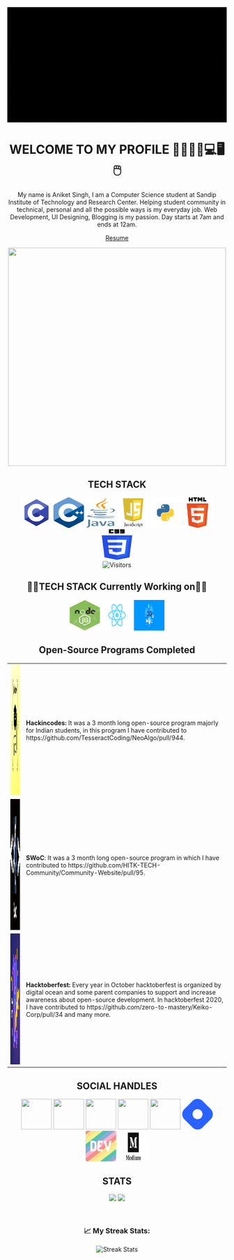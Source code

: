 <img src="https://github.com/aniketsingh98571/aniketsingh98571/blob/master/Techno-dict.gif">
<h1 align='center' >WELCOME TO MY PROFILE 🥇✨👏😃💻🖥🖱 </h2>
 <p   align='center'>My name is Aniket Singh, I am a Computer Science student at Sandip Institute of Technology and Research Center. Helping student community in technical,
 personal and all the  possible ways is my everyday job. Web Development, UI Designing, Blogging is my passion. Day starts at 7am and ends at 12am.
</p>

<p align='center'>
<a href="https://github.com/aniketsingh98571/aniketsingh98571/blob/master/Resume.pdf">Resume</a>

</p>

<p align='center'>
<img height='500' width='500' align='center' src="https://raw.githubusercontent.com/aniketsingh98571/Web_Development/master/programming.gif"></p>
 <h2 align='center'>TECH STACK</h3>
<p align='center'>
 <img src="https://github.com/aniketsingh98571/aniketsingh98571/blob/master/C.png" height=70 width=70>
 <img src="https://github.com/aniketsingh98571/aniketsingh98571/blob/master/C%2B%2B.png" height=70 width=70>
 <img src="https://github.com/aniketsingh98571/aniketsingh98571/blob/master/java.png" height=70 width=70>
 <img src="https://github.com/aniketsingh98571/aniketsingh98571/blob/master/js.jpg"  height=70 width=70>
 <img src="https://github.com/aniketsingh98571/aniketsingh98571/blob/master/python.png" height=70 width=70>
 <img src="https://github.com/aniketsingh98571/aniketsingh98571/blob/master/html.png" height=70 width=70>
 <img src="https://github.com/aniketsingh98571/aniketsingh98571/blob/master/css.png" height=70 width=70>
 <br>
 <img alt="Visitors" src="https://komarev.com/ghpvc/?username=aniketsingh98571&style=flat&labelColor=black&logo=github&label=PROFILE+VIEWS&color=29bf12"/>
 </p>
  <h2 align='center'>👨‍💻TECH STACK Currently Working on👨‍💻</h3>
<p align='center'>
 <img src="https://github.com/aniketsingh98571/aniketsingh98571/blob/master/nodejs.jpg" height=70 width=70>
 <img src="https://github.com/aniketsingh98571/aniketsingh98571/blob/master/reactjs.png" height=70 width=70>
 <img src="https://github.com/aniketsingh98571/aniketsingh98571/blob/master/api.png" height=70 width=70>
 
 </p>
 <h2 align='center'>Open-Source Programs Completed</h2>
 <table>
 <tr>
<td><a href="https://hakincodes.tech/"><img src="https://github.com/aniketsingh98571/aniketsingh98571/blob/master/hackincodes.jpg" height=300 width=400></a></td>
 <td><b>Hackincodes: </b>It was a 3 month long open-source program majorly for Indian students, in this program I have contributed to https://github.com/TesseractCoding/NeoAlgo/pull/944.</td>
</tr>
 <tr>
  <td><a href="http://swoc.tech/"><img src="https://github.com/aniketsingh98571/aniketsingh98571/blob/master/swoc.png" height=300 width=400></a></td>
  <td><b>SWoC</b>: It was a 3 month long open-source program in which I have contributed to https://github.com/HITK-TECH-Community/Community-Website/pull/95.</td>
  </tr>
  <tr>
  <td><a href="https://hacktoberfest.digitalocean.com/"><img src="https://github.com/aniketsingh98571/aniketsingh98571/blob/master/Hacktoberfest_20.jpg" height=300 width=400></a></td>
  <td><b>Hacktoberfest: </b>Every year in October hacktoberfest is organized by digital ocean and some parent companies to support and increase awareness about open-source
   development. In hacktoberfest 2020, I have contributed to https://github.com/zero-to-mastery/Keiko-Corp/pull/34 and many more.</td>
  </tr>
 </table>
<h2 align='center'>SOCIAL HANDLES</h3>
 <p align='center'>
  <a  href="https://twitter.com/Techno_Dict"><img src="https://github.com/aniketsingh98571/Web_Development/blob/master/twitter.jpg" height=70 width=70></a>
  <a href="https://www.linkedin.com/in/aniket-singh-968687199/"><img src="https://github.com/aniketsingh98571/Web_Development/blob/master/linkedin.png" height=70 width=70></a>
   <a href="https://www.youtube.com/channel/UCzsA4W47OzXmExYixkWUj3Q?view_as=subscriber"><img src="https://github.com/aniketsingh98571/Web_Development/blob/master/youtube.png" height=70 width=70></a>
   <a href="https://github.com/aniketsingh98571"><img src="https://github.com/aniketsingh98571/Web_Development/blob/master/github.png" height=70 width=70></a>
   <a href="https://www.instagram.com/techtrends123/?hl=en"><img src="https://github.com/aniketsingh98571/Web_Development/blob/master/instagram.png" height=70 width=70></a>
  <a href="https://techno-dict.hashnode.dev/"><img src="https://github.com/aniketsingh98571/aniketsingh98571/blob/master/hash%20brand-icon.jpg" height=70 width=70></a>
 <a href="https://dev.to/aniketsingh98571"><img src="https://github.com/aniketsingh98571/aniketsingh98571/blob/master/dev.png" height=70 width=70></a>
  <a href="https://medium.com/@aniket98571"><img src="https://github.com/aniketsingh98571/aniketsingh98571/blob/master/medium.png" height=70 width=70></a>
  </p>
  <h2 align='center'>STATS</h3>
 <p align='center'>
 <img src="https://github-readme-stats.vercel.app/api?username=aniketsingh98571&&show_icons=true&title_color=ffffff&icon_color=bb2acf&text_color=daf7dc&bg_color=151515">
 <img src="https://github-readme-stats.vercel.app/api/top-langs?username=aniketsingh98571&&show_icons=true&title_color=ffffff&icon_color=bb2acf&text_color=daf7dc&bg_color=151515">
</p>
<p align="center">
<br />
<h3 align="center"> 📈 My Streak Stats: </h3>
<p align ="center">
<img align="center" src="https://github-readme-streak-stats.herokuapp.com/?user=aniketsingh98571&theme=chartreuse-dark" alt="Streak Stats" />
</p>
</p>
